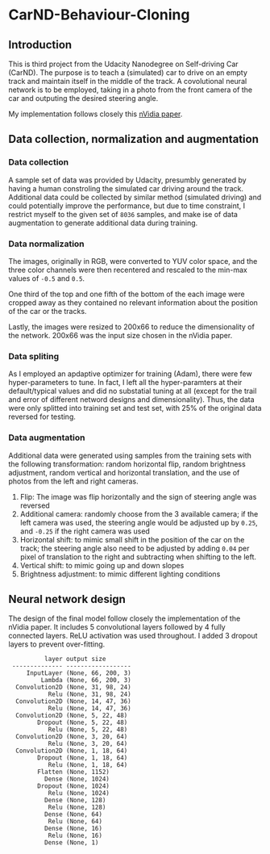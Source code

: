 # CarND-Behaviour-Cloning

## Introduction
This is third project from the Udacity Nanodegree on Self-driving Car (CarND).
The purpose is to teach a (simulated) car to drive on an empty track and
maintain itself in the middle of the track.
A covolutional neural network is to be employed, taking in a photo from
the front camera of the car and outputing the desired steering angle.

My implementation follows closely this [nVidia paper](http://images.nvidia.com/content/tegra/automotive/images/2016/solutions/pdf/end-to-end-dl-using-px.pdf).

## Data collection, normalization and augmentation
### Data collection
A sample set of data was provided by Udacity, presumbly generated by having a human constroling
the simulated car driving around the track.
Additional data could be collected by similar method (simulated driving)
and could potentially improve the performance, but due to time constraint, I restrict
myself to the given set of `8036` samples, and make ise of data augmentation 
to generate additional data during training.

### Data normalization
The images, originally in RGB, were converted to YUV color space, and the three color 
channels were then recentered and rescaled to the min-max values of `-0.5` and `0.5`.

One third of the top and one fifth of the bottom of the each image were cropped away 
as they contained no relevant information about the position of the car or the tracks.

Lastly, the images were resized to 200x66 to reduce the dimensionality of the network.
200x66 was the input size chosen in the nVidia paper.

### Data spliting
As I employed an apdaptive optimizer for training (Adam), there were few hyper-parameters 
to tune. In fact, I left all the hyper-paramters at their default/typical values and did
no substatial tuning at all (except for the trail and error of different netword designs
and dimensionality). Thus, the data were only splitted into training set and test set, with
25% of the original data reversed for testing.

### Data augmentation
Additional data were generated using samples from the training sets with the following 
transformation: random horizontal flip, random brightness adjustment, random vertical
and horizontal translation, and the use of photos from the left and right cameras.

1. Flip: The image was flip horizontally and the sign of steering angle was reversed
2. Additional camera: randomly choose from the 3 available camera; if the left camera
was used, the steering angle would be adjusted up by `0.25`, and `-0.25` if the right
camera was used
3. Horizontal shift: to mimic small shift in the position of the car on the track;
the steering angle also need to be adjusted by adding `0.04` per pixel of translation
to the right and subtracting when shifting to the left.
4. Vertical shift: to mimic going up and down slopes
5. Brightness adjustment: to mimic different lighting conditions

## Neural network design
The design of the final model follow closely the implementation of the nVidia paper.
It includes 5 convolutional layers followed by 4 fully connected layers.
ReLU activation was used throughout.
I added 3 dropout layers to prevent over-fitting.

              layer output size
     -------------- ------------------
         InputLayer (None, 66, 200, 3) 
             Lambda (None, 66, 200, 3) 
      Convolution2D (None, 31, 98, 24) 
               Relu (None, 31, 98, 24) 
      Convolution2D (None, 14, 47, 36) 
               Relu (None, 14, 47, 36) 
      Convolution2D (None, 5, 22, 48)  
            Dropout (None, 5, 22, 48)  
               Relu (None, 5, 22, 48)  
      Convolution2D (None, 3, 20, 64)  
               Relu (None, 3, 20, 64)  
      Convolution2D (None, 1, 18, 64)  
            Dropout (None, 1, 18, 64)  
               Relu (None, 1, 18, 64)  
            Flatten (None, 1152)       
              Dense (None, 1024)       
            Dropout (None, 1024)       
               Relu (None, 1024)       
              Dense (None, 128)        
               Relu (None, 128)        
              Dense (None, 64)         
               Relu (None, 64)         
              Dense (None, 16)         
               Relu (None, 16)         
              Dense (None, 1)          
